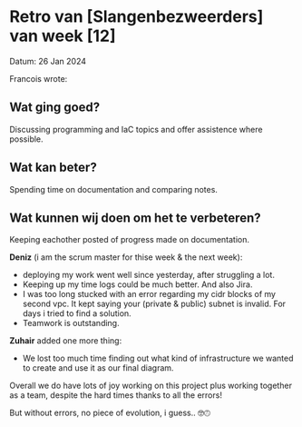 # Retro van [Slangenbezweerders] van week [12]
Datum: 26 Jan 2024

Francois wrote:

## Wat ging goed?
Discussing programming and IaC topics and offer assistence where possible.
## Wat kan beter?
Spending time on documentation and comparing notes.
## Wat kunnen wij doen om het te verbeteren?
Keeping eachother posted of progress made on documentation.

<b>Deniz</b> (i am the scrum master for thise week & the next week):
- deploying my work went well since yesterday, after struggling a lot.
- Keeping up my time logs could be much better. And also Jira.
- I was too long stucked with an error regarding my cidr blocks of my second vpc. It kept saying your (private & public) subnet is invalid. For days i tried to find a solution.
- Teamwork is outstanding.

<b>Zuhair</b> added one more thing:
- We lost too much time finding out what kind of infrastructure we wanted to create and use it as our final diagram.

Overall we do have lots of joy working on this project plus working together as a team, despite the hard times thanks to all the errors!

But without errors, no piece of evolution, i guess.. :nerd_face::upside_down_face:
